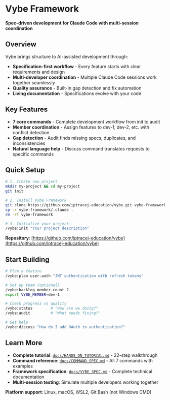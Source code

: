# Vybe Framework

**Spec-driven development for Claude Code with multi-session coordination**

## Overview

Vybe brings structure to AI-assisted development through:
- **Specification-first workflow** - Every feature starts with clear requirements and design
- **Multi-developer coordination** - Multiple Claude Code sessions work together seamlessly  
- **Quality assurance** - Built-in gap detection and fix automation
- **Living documentation** - Specifications evolve with your code

## Key Features

- **7 core commands** - Complete development workflow from init to audit
- **Member coordination** - Assign features to dev-1, dev-2, etc. with conflict detection
- **Gap detection** - Audit finds missing specs, duplicates, and inconsistencies
- **Natural language help** - Discuss command translates requests to specific commands

## Quick Setup

```bash
# 1. Create new project
mkdir my-project && cd my-project
git init

# 2. Install Vybe Framework
git clone https://github.com/iptracej-education/vybe.git vybe-framework
cp -r vybe-framework/.claude .
rm -rf vybe-framework

# 3. Initialize your project
/vybe:init "Your project description"
```

**Repository**: [https://github.com/iptracej-education/vybe](https://github.com/iptracej-education/vybe)

## Start Building

```bash
# Plan a feature
/vybe:plan user-auth "JWT authentication with refresh tokens"

# Set up team (optional)
/vybe:backlog member-count 2
export VYBE_MEMBER=dev-1

# Check progress vs quality
/vybe:status        # "How are we doing?"
/vybe:audit         # "What needs fixing?"

# Get help
/vybe:discuss "How do I add OAuth to authentication?"
```

## Learn More

- **Complete tutorial**: [`docs/HANDS_ON_TUTORIAL.md`](https://github.com/iptracej-education/vybe/blob/main/docs/HANDS_ON_TUTORIAL.md) - 22-step walkthrough
- **Command reference**: [`docs/COMMAND_SPEC.md`](https://github.com/iptracej-education/vybe/blob/main/docs/COMMAND_SPEC.md) - All 7 commands with examples
- **Framework specification**: [`docs/VYBE_SPEC.md`](https://github.com/iptracej-education/vybe/blob/main/docs/VYBE_SPEC.md) - Complete technical documentation
- **Multi-session testing**: Simulate multiple developers working together

**Platform support**: Linux, macOS, WSL2, Git Bash (not Windows CMD)